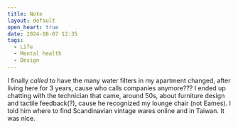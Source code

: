 ```yaml
---
title: Note
layout: default
open_heart: true
date: 2024-08-07 12:35
tags:
  - Life
  - Mental health
  - Design
---
```


I finally *called* to have the many water filters in my apartment changed, after living here for 3 years, cause who calls companies anymore??? I ended up chatting with the technician that came, around 50s, about furniture design and tactile feedback(?), cause he recognized my lounge chair (not Eames). I told him where to find Scandinavian vintage wares online and in Taiwan. It was nice.
